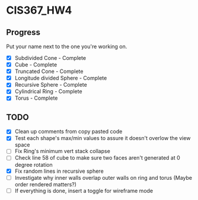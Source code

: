 # CIS367_HW4

## Progress

Put your name next to the one you're working on.

- [x] Subdivided Cone - Complete
- [x] Cube - Complete
- [x] Truncated Cone - Complete
- [x] Longitude divided Sphere - Complete
- [x] Recursive Sphere - Complete
- [x] Cylindrical Ring - Complete
- [x] Torus - Complete

## TODO

- [x] Clean up comments from copy pasted code
- [x] Test each shape's max/min values to assure it doesn't overlow the view space
- [ ] Fix Ring's minimum vert stack collapse
- [ ] Check line 58 of cube to make sure two faces aren't generated at 0 degree rotation
- [x] Fix random lines in recursive sphere
- [ ] Investigate why inner walls overlap outer walls on ring and torus (Maybe order rendered matters?)
- [ ] If everything is done, insert a toggle for wireframe mode
